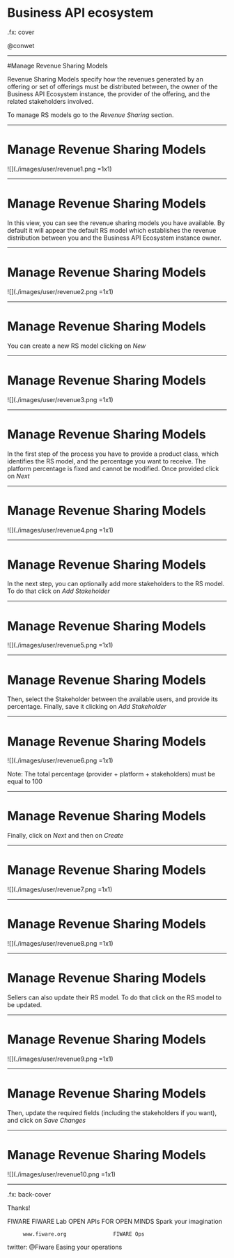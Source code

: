 # Business API ecosystem

.fx: cover

@conwet

---
#Manage Revenue Sharing Models

Revenue Sharing Models specify how the revenues generated by an offering or set of offerings must be distributed between, the owner of the Business API Ecosystem instance, the provider of the offering, and the related stakeholders involved.

To manage RS models go to the *Revenue Sharing* section.

---
# Manage Revenue Sharing Models

![](./images/user/revenue1.png =1x1)

---
# Manage Revenue Sharing Models

In this view, you can see the revenue sharing models you have available. By default it will appear the default RS model which establishes the revenue distribution between you and the Business API Ecosystem instance owner.

---
# Manage Revenue Sharing Models

![](./images/user/revenue2.png =1x1)

---
# Manage Revenue Sharing Models

You can create a new RS model clicking on *New*

---
# Manage Revenue Sharing Models

![](./images/user/revenue3.png =1x1)

---
# Manage Revenue Sharing Models

In the first step of the process you have to provide a product class, which identifies the RS model, and the percentage you want to receive. The platform percentage is fixed and cannot be modified. Once provided click on *Next*

---
# Manage Revenue Sharing Models

![](./images/user/revenue4.png =1x1)

---
# Manage Revenue Sharing Models

In the next step, you can optionally add more stakeholders to the RS model. To do that click on *Add Stakeholder*

---
# Manage Revenue Sharing Models

![](./images/user/revenue5.png =1x1)

---
# Manage Revenue Sharing Models

Then, select the Stakeholder between the available users, and provide its percentage. Finally, save it clicking on *Add Stakeholder*

---
# Manage Revenue Sharing Models

![](./images/user/revenue6.png =1x1)

Note: The total percentage (provider + platform + stakeholders) must be equal to 100

---
# Manage Revenue Sharing Models

Finally, click on *Next* and then on *Create*

---
# Manage Revenue Sharing Models

![](./images/user/revenue7.png =1x1)

---
# Manage Revenue Sharing Models

![](./images/user/revenue8.png =1x1)

---
# Manage Revenue Sharing Models

Sellers can also update their RS model. To do that click on the RS model to be updated.

---
# Manage Revenue Sharing Models

![](./images/user/revenue9.png =1x1)

---
# Manage Revenue Sharing Models

Then, update the required fields (including the stakeholders if you want), and click on *Save Changes*

---
# Manage Revenue Sharing Models

![](./images/user/revenue10.png =1x1)



---

.fx: back-cover

Thanks!

FIWARE                                FIWARE Lab
OPEN APIs FOR OPEN MINDS              Spark your imagination

         www.fiware.org               FIWARE Ops
twitter: @Fiware                      Easing your operations
